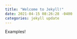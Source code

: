 ```yaml
---
title: "Welcome to Jekyll!"
date: 2021-04-15 08:26:28 -0400
categories: jekyll update
---
```

Examples!
